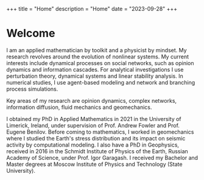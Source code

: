 +++
title = "Home"
description = "Home"
date = "2023-09-28"
+++


# Welcome

I am an applied mathematician by toolkit and a physicist by mindset. My research revolves around the evolution of nonlinear systems. My current interests include dynamical processes on social networks, such as opinion dynamics and information cascades. For analytical investigations I use perturbation theory, dynamical systems and linear stability analysis. In numerical studies, I use agent-based modeling and network and branching process simulations.

Key areas of my research are opinion dynamics, complex networks, information diffusion, fluid mechanics and geomechanics.

I obtained my PhD in Applied Mathematics in 2021 in the University of Limerick, Ireland, under supervision of Prof. Andrew Fowler and Prof. Eugene Benilov. Before coming to mathematics, I worked in geomechanics where I studied the Earth's stress distribution and its impact on seismic activity by computational modeling. I also have a PhD in Geophysics, received in 2016 in the Schmidt Institute of Physics of the Earth, Russian Academy of Science, under Prof. Igor Garagash. I received my Bachelor and Master degrees at Moscow Institute of Physics and Technology (State University).

<!-- I enjoy applying my mathematical skills to problems in different areas of physics, social sciences and biological sciences.  -->

